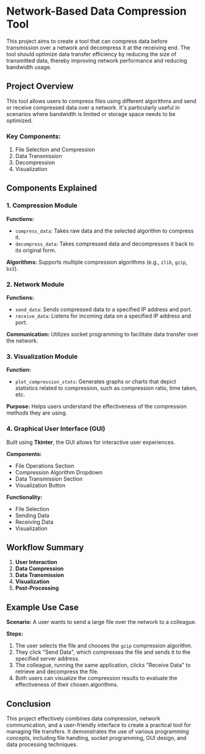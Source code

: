# Network-Based Data Compression Tool
This project aims to create a tool that can compress data before transmission over a network and decompress it at the receiving end. The tool should optimize data transfer efficiency by reducing the size of transmitted data, thereby improving network performance and reducing bandwidth usage.

## Project Overview

This tool allows users to compress files using different algorithms and send or receive compressed data over a network. It's particularly useful in scenarios where bandwidth is limited or storage space needs to be optimized.

### Key Components:

1. File Selection and Compression
2. Data Transmission
3. Decompression
4. Visualization

## Components Explained

### 1. Compression Module

**Functions:**
- `compress_data`: Takes raw data and the selected algorithm to compress it.
- `decompress_data`: Takes compressed data and decompresses it back to its original form.

**Algorithms:** Supports multiple compression algorithms (e.g., `zlib`, `gzip`, `bz2`).

### 2. Network Module

**Functions:**
- `send_data`: Sends compressed data to a specified IP address and port.
- `receive_data`: Listens for incoming data on a specified IP address and port.

**Communication:** Utilizes socket programming to facilitate data transfer over the network.

### 3. Visualization Module

**Function:**
- `plot_compression_stats`: Generates graphs or charts that depict statistics related to compression, such as compression ratio, time taken, etc.

**Purpose:** Helps users understand the effectiveness of the compression methods they are using.

### 4. Graphical User Interface (GUI)

Built using **Tkinter**, the GUI allows for interactive user experiences.

**Components:**
- File Operations Section
- Compression Algorithm Dropdown
- Data Transmission Section
- Visualization Button

**Functionality:**
- File Selection
- Sending Data
- Receiving Data
- Visualization

## Workflow Summary

1. **User Interaction**
2. **Data Compression**
3. **Data Transmission**
4. **Visualization**
5. **Post-Processing**

## Example Use Case

**Scenario:** A user wants to send a large file over the network to a colleague.

**Steps:**
1. The user selects the file and chooses the `gzip` compression algorithm.
2. They click "Send Data", which compresses the file and sends it to the specified server address.
3. The colleague, running the same application, clicks "Receive Data" to retrieve and decompress the file.
4. Both users can visualize the compression results to evaluate the effectiveness of their chosen algorithms.

## Conclusion

This project effectively combines data compression, network communication, and a user-friendly interface to create a practical tool for managing file transfers. It demonstrates the use of various programming concepts, including file handling, socket programming, GUI design, and data processing techniques.
